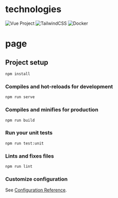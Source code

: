 # technologies
![Vue Project](https://badges.aleen42.com/src/vue.svg)
![TailwindCSS](https://badges.aleen42.com/src/tailwindcss.svg)
![Docker](https://badges.aleen42.com/src/docker.svg)
# page

## Project setup
```
npm install
```

### Compiles and hot-reloads for development
```
npm run serve
```

### Compiles and minifies for production
```
npm run build
```

### Run your unit tests
```
npm run test:unit
```

### Lints and fixes files
```
npm run lint
```

### Customize configuration
See [Configuration Reference](https://cli.vuejs.org/config/).
